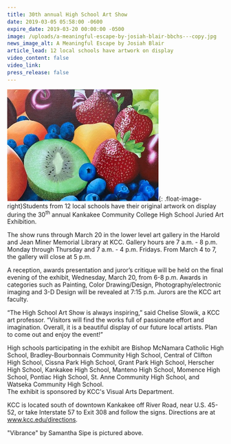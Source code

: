 ```yaml
---
title: 30th annual High School Art Show
date: 2019-03-05 05:58:00 -0600
expire_date: 2019-03-20 00:00:00 -0500
image: /uploads/a-meaningful-escape-by-josiah-blair-bbchs---copy.jpg
news_image_alt: A Meaningful Escape by Josiah Blair
article_lead: 12 local schools have artwork on display
video_content: false
video_link:
press_release: false
---
```


![](/uploads/vibrance-samantha-sipe-pontiac-hs---copy.jpg){: .float-image-right}Students from 12 local schools have their original artwork on display during the 30<sup>th</sup> annual Kankakee Community College High School Juried Art Exhibition.

The show runs through March 20 in the lower level art gallery in the Harold and Jean Miner Memorial Library at KCC. Gallery hours are 7 a.m. - 8 p.m. Monday through Thursday and 7 a.m. - 4 p.m. Fridays. From March 4 to 7, the gallery will close at 5 p.m.

A reception, awards presentation and juror’s critique will be held on the final evening of the exhibit, Wednesday, March 20, from 6-8 p.m. Awards in categories such as Painting, Color Drawing/Design, Photography/electronic imaging and 3-D Design will be revealed at 7:15 p.m. Jurors are the KCC art faculty.

“The High School Art Show is always inspiring,” said Chelise Slowik, a KCC art professor. “Visitors will find the works full of passionate effort and imagination. Overall, it is a beautiful display of our future local artists. Plan to come out and enjoy the event!”

High schools participating in the exhibit are Bishop McNamara Catholic High School, Bradley-Bourbonnais Community High School, Central of Clifton High School, Cissna Park High School, Grant Park High School, Herscher High School, Kankakee High School, Manteno High School, Momence High School, Pontiac High School, St. Anne Community High School, and Watseka Community High School.<br>The exhibit is sponsored by KCC's Visual Arts Department.

KCC is located south of downtown Kankakee off River Road, near U.S. 45-52, or take Interstate 57 to Exit 308 and follow the signs. Directions are at <u><a target="_blank" href="http://www.kcc.edu/Community/Collegeinfo/collegelocations/Pages/riverfront.aspx">www.kcc.edu/directions</a></u>.

"Vibrance" by Samantha Sipe is pictured above.